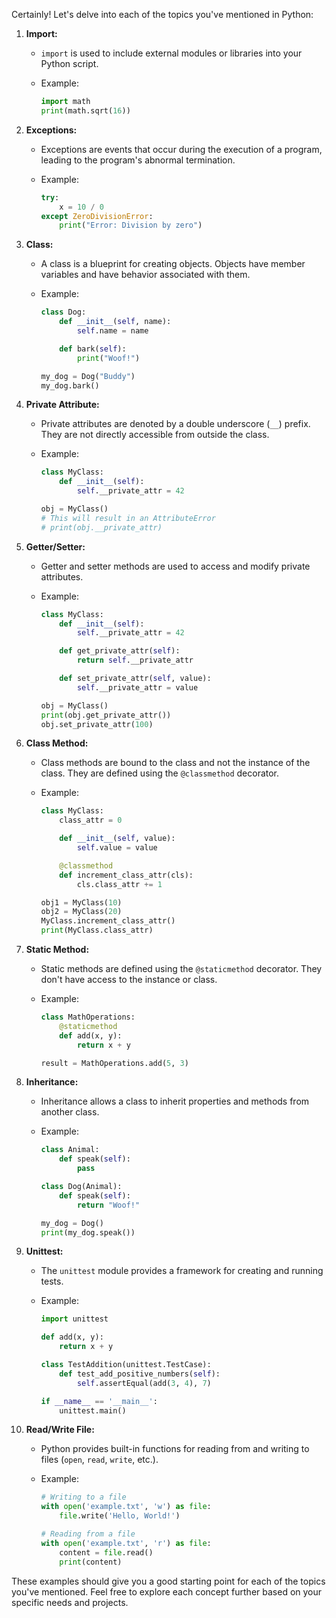 Certainly! Let's delve into each of the topics you've mentioned in Python:

1. **Import:**
   - `import` is used to include external modules or libraries into your Python script.
   - Example:

     ```python
     import math
     print(math.sqrt(16))
     ```

2. **Exceptions:**
   - Exceptions are events that occur during the execution of a program, leading to the program's abnormal termination.
   - Example:

     ```python
     try:
         x = 10 / 0
     except ZeroDivisionError:
         print("Error: Division by zero")
     ```

3. **Class:**
   - A class is a blueprint for creating objects. Objects have member variables and have behavior associated with them.
   - Example:

     ```python
     class Dog:
         def __init__(self, name):
             self.name = name

         def bark(self):
             print("Woof!")

     my_dog = Dog("Buddy")
     my_dog.bark()
     ```

4. **Private Attribute:**
   - Private attributes are denoted by a double underscore (`__`) prefix. They are not directly accessible from outside the class.
   - Example:

     ```python
     class MyClass:
         def __init__(self):
             self.__private_attr = 42

     obj = MyClass()
     # This will result in an AttributeError
     # print(obj.__private_attr)
     ```

5. **Getter/Setter:**
   - Getter and setter methods are used to access and modify private attributes.
   - Example:

     ```python
     class MyClass:
         def __init__(self):
             self.__private_attr = 42

         def get_private_attr(self):
             return self.__private_attr

         def set_private_attr(self, value):
             self.__private_attr = value

     obj = MyClass()
     print(obj.get_private_attr())
     obj.set_private_attr(100)
     ```

6. **Class Method:**
   - Class methods are bound to the class and not the instance of the class. They are defined using the `@classmethod` decorator.
   - Example:

     ```python
     class MyClass:
         class_attr = 0

         def __init__(self, value):
             self.value = value

         @classmethod
         def increment_class_attr(cls):
             cls.class_attr += 1

     obj1 = MyClass(10)
     obj2 = MyClass(20)
     MyClass.increment_class_attr()
     print(MyClass.class_attr)
     ```

7. **Static Method:**
   - Static methods are defined using the `@staticmethod` decorator. They don't have access to the instance or class.
   - Example:

     ```python
     class MathOperations:
         @staticmethod
         def add(x, y):
             return x + y

     result = MathOperations.add(5, 3)
     ```

8. **Inheritance:**
   - Inheritance allows a class to inherit properties and methods from another class.
   - Example:

     ```python
     class Animal:
         def speak(self):
             pass

     class Dog(Animal):
         def speak(self):
             return "Woof!"

     my_dog = Dog()
     print(my_dog.speak())
     ```

9. **Unittest:**
   - The `unittest` module provides a framework for creating and running tests.
   - Example:

     ```python
     import unittest

     def add(x, y):
         return x + y

     class TestAddition(unittest.TestCase):
         def test_add_positive_numbers(self):
             self.assertEqual(add(3, 4), 7)

     if __name__ == '__main__':
         unittest.main()
     ```

10. **Read/Write File:**
    - Python provides built-in functions for reading from and writing to files (`open`, `read`, `write`, etc.).
    - Example:

      ```python
      # Writing to a file
      with open('example.txt', 'w') as file:
          file.write('Hello, World!')

      # Reading from a file
      with open('example.txt', 'r') as file:
          content = file.read()
          print(content)
      ```

These examples should give you a good starting point for each of the topics you've mentioned. Feel free to explore each concept further based on your specific needs and projects.
